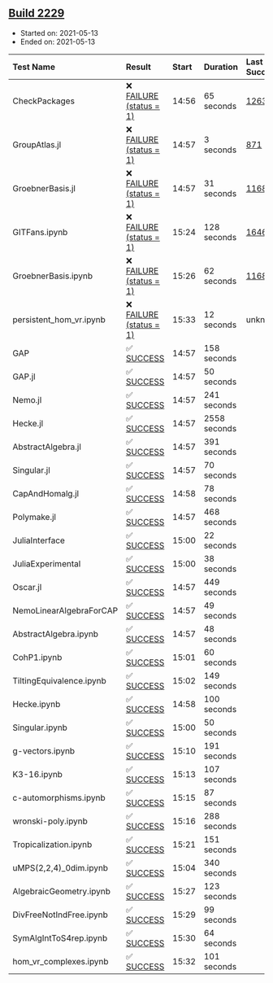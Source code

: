 ## [Build 2229](https://oscarci.mathematik.uni-kl.de/job/oscar-stable/2229/)

* Started on: 2021-05-13
* Ended on: 2021-05-13

| Test Name    | Result | Start | Duration | Last Success | First Failure |
|:-------------|:-------|:------|:---------|:-------------|:--------------|
| CheckPackages | ❌ [FAILURE (status = 1)](https://oscarci.mathematik.uni-kl.de/job/oscar-stable/2229/artifact/logs/build-2229/CheckPackages.log) | 14:56 | 65 seconds | [1263](https://oscarci.mathematik.uni-kl.de/job/oscar-stable/1263/) | [1264](https://oscarci.mathematik.uni-kl.de/job/oscar-stable/1264/) |
| GroupAtlas.jl | ❌ [FAILURE (status = 1)](https://oscarci.mathematik.uni-kl.de/job/oscar-stable/2229/artifact/logs/build-2229/GroupAtlas.jl.log) | 14:57 | 3 seconds | [871](https://oscarci.mathematik.uni-kl.de/job/oscar-stable/871/) | [872](https://oscarci.mathematik.uni-kl.de/job/oscar-stable/872/) |
| GroebnerBasis.jl | ❌ [FAILURE (status = 1)](https://oscarci.mathematik.uni-kl.de/job/oscar-stable/2229/artifact/logs/build-2229/GroebnerBasis.jl.log) | 14:57 | 31 seconds | [1168](https://oscarci.mathematik.uni-kl.de/job/oscar-stable/1168/) | [1169](https://oscarci.mathematik.uni-kl.de/job/oscar-stable/1169/) |
| GITFans.ipynb | ❌ [FAILURE (status = 1)](https://oscarci.mathematik.uni-kl.de/job/oscar-stable/2229/artifact/logs/build-2229/GITFans.ipynb.log) | 15:24 | 128 seconds | [1646](https://oscarci.mathematik.uni-kl.de/job/oscar-stable/1646/) | [1647](https://oscarci.mathematik.uni-kl.de/job/oscar-stable/1647/) |
| GroebnerBasis.ipynb | ❌ [FAILURE (status = 1)](https://oscarci.mathematik.uni-kl.de/job/oscar-stable/2229/artifact/logs/build-2229/GroebnerBasis.ipynb.log) | 15:26 | 62 seconds | [1168](https://oscarci.mathematik.uni-kl.de/job/oscar-stable/1168/) | [1169](https://oscarci.mathematik.uni-kl.de/job/oscar-stable/1169/) |
| persistent_hom_vr.ipynb | ❌ [FAILURE (status = 1)](https://oscarci.mathematik.uni-kl.de/job/oscar-stable/2229/artifact/logs/build-2229/persistent_hom_vr.ipynb.log) | 15:33 | 12 seconds | unknown | unknown |
| GAP | ✅ [SUCCESS](https://oscarci.mathematik.uni-kl.de/job/oscar-stable/2229/artifact/logs/build-2229/GAP.log) | 14:57 | 158 seconds |  |  |
| GAP.jl | ✅ [SUCCESS](https://oscarci.mathematik.uni-kl.de/job/oscar-stable/2229/artifact/logs/build-2229/GAP.jl.log) | 14:57 | 50 seconds |  |  |
| Nemo.jl | ✅ [SUCCESS](https://oscarci.mathematik.uni-kl.de/job/oscar-stable/2229/artifact/logs/build-2229/Nemo.jl.log) | 14:57 | 241 seconds |  |  |
| Hecke.jl | ✅ [SUCCESS](https://oscarci.mathematik.uni-kl.de/job/oscar-stable/2229/artifact/logs/build-2229/Hecke.jl.log) | 14:57 | 2558 seconds |  |  |
| AbstractAlgebra.jl | ✅ [SUCCESS](https://oscarci.mathematik.uni-kl.de/job/oscar-stable/2229/artifact/logs/build-2229/AbstractAlgebra.jl.log) | 14:57 | 391 seconds |  |  |
| Singular.jl | ✅ [SUCCESS](https://oscarci.mathematik.uni-kl.de/job/oscar-stable/2229/artifact/logs/build-2229/Singular.jl.log) | 14:57 | 70 seconds |  |  |
| CapAndHomalg.jl | ✅ [SUCCESS](https://oscarci.mathematik.uni-kl.de/job/oscar-stable/2229/artifact/logs/build-2229/CapAndHomalg.jl.log) | 14:58 | 78 seconds |  |  |
| Polymake.jl | ✅ [SUCCESS](https://oscarci.mathematik.uni-kl.de/job/oscar-stable/2229/artifact/logs/build-2229/Polymake.jl.log) | 14:57 | 468 seconds |  |  |
| JuliaInterface | ✅ [SUCCESS](https://oscarci.mathematik.uni-kl.de/job/oscar-stable/2229/artifact/logs/build-2229/JuliaInterface.log) | 15:00 | 22 seconds |  |  |
| JuliaExperimental | ✅ [SUCCESS](https://oscarci.mathematik.uni-kl.de/job/oscar-stable/2229/artifact/logs/build-2229/JuliaExperimental.log) | 15:00 | 38 seconds |  |  |
| Oscar.jl | ✅ [SUCCESS](https://oscarci.mathematik.uni-kl.de/job/oscar-stable/2229/artifact/logs/build-2229/Oscar.jl.log) | 14:57 | 449 seconds |  |  |
| NemoLinearAlgebraForCAP | ✅ [SUCCESS](https://oscarci.mathematik.uni-kl.de/job/oscar-stable/2229/artifact/logs/build-2229/NemoLinearAlgebraForCAP.log) | 14:57 | 49 seconds |  |  |
| AbstractAlgebra.ipynb | ✅ [SUCCESS](https://oscarci.mathematik.uni-kl.de/job/oscar-stable/2229/artifact/logs/build-2229/AbstractAlgebra.ipynb.log) | 14:57 | 48 seconds |  |  |
| CohP1.ipynb | ✅ [SUCCESS](https://oscarci.mathematik.uni-kl.de/job/oscar-stable/2229/artifact/logs/build-2229/CohP1.ipynb.log) | 15:01 | 60 seconds |  |  |
| TiltingEquivalence.ipynb | ✅ [SUCCESS](https://oscarci.mathematik.uni-kl.de/job/oscar-stable/2229/artifact/logs/build-2229/TiltingEquivalence.ipynb.log) | 15:02 | 149 seconds |  |  |
| Hecke.ipynb | ✅ [SUCCESS](https://oscarci.mathematik.uni-kl.de/job/oscar-stable/2229/artifact/logs/build-2229/Hecke.ipynb.log) | 14:58 | 100 seconds |  |  |
| Singular.ipynb | ✅ [SUCCESS](https://oscarci.mathematik.uni-kl.de/job/oscar-stable/2229/artifact/logs/build-2229/Singular.ipynb.log) | 15:00 | 50 seconds |  |  |
| g-vectors.ipynb | ✅ [SUCCESS](https://oscarci.mathematik.uni-kl.de/job/oscar-stable/2229/artifact/logs/build-2229/g-vectors.ipynb.log) | 15:10 | 191 seconds |  |  |
| K3-16.ipynb | ✅ [SUCCESS](https://oscarci.mathematik.uni-kl.de/job/oscar-stable/2229/artifact/logs/build-2229/K3-16.ipynb.log) | 15:13 | 107 seconds |  |  |
| c-automorphisms.ipynb | ✅ [SUCCESS](https://oscarci.mathematik.uni-kl.de/job/oscar-stable/2229/artifact/logs/build-2229/c-automorphisms.ipynb.log) | 15:15 | 87 seconds |  |  |
| wronski-poly.ipynb | ✅ [SUCCESS](https://oscarci.mathematik.uni-kl.de/job/oscar-stable/2229/artifact/logs/build-2229/wronski-poly.ipynb.log) | 15:16 | 288 seconds |  |  |
| Tropicalization.ipynb | ✅ [SUCCESS](https://oscarci.mathematik.uni-kl.de/job/oscar-stable/2229/artifact/logs/build-2229/Tropicalization.ipynb.log) | 15:21 | 151 seconds |  |  |
| uMPS(2,2,4)_0dim.ipynb | ✅ [SUCCESS](https://oscarci.mathematik.uni-kl.de/job/oscar-stable/2229/artifact/logs/build-2229/uMPS-2-2-4-_0dim.ipynb.log) | 15:04 | 340 seconds |  |  |
| AlgebraicGeometry.ipynb | ✅ [SUCCESS](https://oscarci.mathematik.uni-kl.de/job/oscar-stable/2229/artifact/logs/build-2229/AlgebraicGeometry.ipynb.log) | 15:27 | 123 seconds |  |  |
| DivFreeNotIndFree.ipynb | ✅ [SUCCESS](https://oscarci.mathematik.uni-kl.de/job/oscar-stable/2229/artifact/logs/build-2229/DivFreeNotIndFree.ipynb.log) | 15:29 | 99 seconds |  |  |
| SymAlgIntToS4rep.ipynb | ✅ [SUCCESS](https://oscarci.mathematik.uni-kl.de/job/oscar-stable/2229/artifact/logs/build-2229/SymAlgIntToS4rep.ipynb.log) | 15:30 | 64 seconds |  |  |
| hom_vr_complexes.ipynb | ✅ [SUCCESS](https://oscarci.mathematik.uni-kl.de/job/oscar-stable/2229/artifact/logs/build-2229/hom_vr_complexes.ipynb.log) | 15:32 | 101 seconds |  |  |
